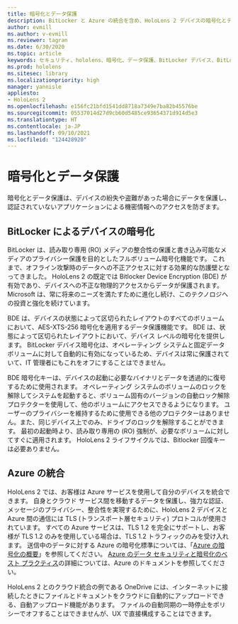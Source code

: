 ```yaml
---
title: 暗号化とデータ保護
description: BitLocker と Azure の統合を含め、HoloLens 2 デバイスの暗号化とデータ保護について説明します。
author: evmill
ms.author: v-evmill
ms.reviewer: tagran
ms.date: 6/30/2020
ms.topic: article
keywords: セキュリティ、hololens、暗号化、データ保護、BitLocker デバイス、BitLocker、bitlocker、bitlocker 暗号化、azure 統合、
ms.prod: hololens
ms.sitesec: library
ms.localizationpriority: high
manager: yannisle
appliesto:
- HoloLens 2
ms.openlocfilehash: e156fc21bfd1541dd8718a7349e7ba82b45576be
ms.sourcegitcommit: 05537014d27d9cb60d5485ce93654371d914d5e3
ms.translationtype: HT
ms.contentlocale: ja-JP
ms.lasthandoff: 09/10/2021
ms.locfileid: "124428920"
---
```

# <a name="encryption-and-data-protection"></a>暗号化とデータ保護

暗号化とデータ保護は、デバイスの紛失や盗難があった場合にデータを保護し、認証されていないアプリケーションによる機密情報へのアクセスを防ぎます。

## <a name="bitlocker-device-encryption"></a>BitLocker によるデバイスの暗号化

BitLocker は、読み取り専用 (RO) メディアの整合性の保護と書き込み可能なメディアのプライバシー保護を目的としたフルボリューム暗号化機能です。  これまで、オフライン攻撃時のデータへの不正アクセスに対する効果的な防護壁となってきました。 HoloLens 2 の既定では Bitlocker Device Encryption (BDE) が有効であり、デバイスへの不正な物理的アクセスからデータが保護されます。 Microsoft は、常に将来のニーズを満たすために進化し続け、このテクノロジへの投資と強化を続けています。

BDE は、デバイスの状態によって区切られたレイアウトのすべてのボリュームにおいて、AES-XTS-256 暗号化を適用するデータ保護機能です。 BDE は、状態によって区切られたレイアウトにおいて、デバイス レベルの暗号化を提供します。 BitLocker デバイス暗号化は、オペレーティング システムと固定データ ボリュームに対して自動的に有効になっているため、デバイスは常に保護されていて、IT 管理者にもこれをオフにすることはできません。

BDE 暗号化キーは、デバイスの起動に必要なバイナリとデータを透過的に復号するために使用されます。 オペレーティング システムのボリュームのロックを解除してシステムを起動すると、ボリューム固有のバージョンの自動ロック解除プロテクターを使用して、他のボリュームにアクセスできるようになります。 ユーザーのプライバシーを維持するために使用できる他のプロテクターはありません。また、同じデバイス上でのみ、ドライブのロックを解除することができます。 最初の起動時より、読み取り専用の (RO) 強制が、必要なボリュームに対してすぐに適用されます。 HoloLens 2 ライフサイクルでは、Bitlocker 回復キーは必要ありません。

## <a name="azure-integration"></a>Azure の統合 

HoloLens 2 では、お客様は Azure サービスを使用して自分のデバイスを統合できます。 自身とクラウド サービス間を移動するデータを保護し、強力な認証、メッセージのプライバシー、整合性を実現するために、HoloLens 2 デバイスと Azure 間の通信には TLS (トランスポート層セキュリティ) プロトコルが使用されています。 すべての Azure サービスは、TLS 1.2 を完全にサポートし、お客様が TLS 1.2 のみを使用している場合は、TLS 1.2 トラフィックのみを受け入れます。 送信中のデータに対する Azure の暗号化標準については、「[Azure の暗号化の概要](/azure/security/fundamentals/encryption-overview)」を参照してください。 [Azure のデータ セキュリティと暗号化のベスト プラクティス](/azure/security/fundamentals/data-encryption-best-practices)の詳細については、Azure のドキュメントを参照してください。 

HoloLens 2 とのクラウド統合の例である OneDrive には、インターネットに接続したときにファイルとドキュメントをクラウドに自動的にアップロードできる、自動アップロード機能があります。 ファイルの自動同期の一時停止をポリシーでオフすることはできませんが、UX で直接構成することはできます。 
